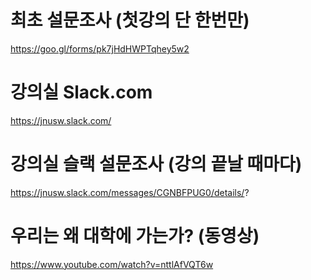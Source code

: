 # 최초 설문조사 (첫강의 단 한번만)
https://goo.gl/forms/pk7jHdHWPTqhey5w2

# 강의실 Slack.com
https://jnusw.slack.com/

# 강의실 슬랙 설문조사 (강의 끝날 때마다)
https://jnusw.slack.com/messages/CGNBFPUG0/details/?

# 우리는 왜 대학에 가는가? (동영상)
https://www.youtube.com/watch?v=nttlAfVQT6w
